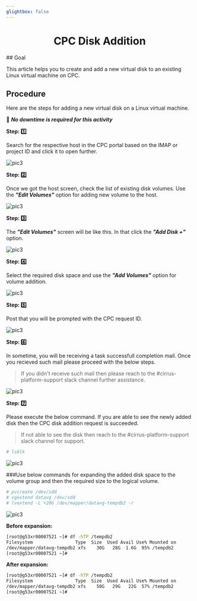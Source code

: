 ```yaml
---
glightbox: false
---
```


<h1 align="center">CPC Disk Addition</h1>  
## Goal

This article helps you to create and add a new virtual disk to an existing Linux virtual machine on CPC.

## Procedure

Here are the steps for adding a new virtual disk on a Linux virtual machine.  


📌  ***No downtime is required for this activity***


**Step: :one:**

Search for the respective host in the CPC portal based on the IMAP or project ID and click it to open further. 

![pic3](./pictures/Picture_CPC_Disk_Addition1.png)

**Step: :two:**

Once we got the host screen, check the list of existing disk volumes. Use the ***"Edit Volumes"*** option for adding new volume to the host.

![pic3](./pictures/Picture_CPC_Disk_Addition2.png)

**Step: :three:**

The ***"Edit Volumes"*** screen will be like this. In that click the ***"Add Disk +"*** option.

![pic3](./pictures/Picture_CPC_Disk_Addition3.png)

**Step: :four:**

Select the required disk space and use the ***"Add Volumes"*** option for volume addition.

![pic3](./pictures/Picture_CPC_Disk_Addition4.png)

**Step: :five:**

Post that you will be prompted with the CPC request ID.

![pic3](./pictures/Picture_CPC_Disk_Addition5.png)

**Step: :six:**

In sometime, you will be receiving a task successfull completion mail. Once you recieved such mail please proceed with the below steps.
  
  > If you didn't receive such mail then please reach to the #cirrus-platform-support slack channel further assistance.

![pic3](./pictures/Picture_CPC_Disk_Addition6.png)

**Step: :seven:**

Please execute the below command. If you are able to see the newly added disk then the CPC disk addition request is succeeded. 

 > If not able to see the disk then reach to the #cirrus-platform-support slack channel for support.

```bash
# lsblk
```
![pic3](./pictures/Picture_CPC_Disk_Addition7.png)

###Use below commands for expanding the added disk space to the volume group and then the required size to the logical volume.
```bash
# pvcreate /dev/sdd
# vgextend datavg /dev/sdd
# lvextend -L +20G /dev/mapper/datavg-tempdb2 -r
```
![pic3](./pictures/Picture_CPC_Disk_Addition8.png)

**Before expansion:**
```bash
[root@g53xr00007521 ~]# df -hTP /tempdb2
Filesystem                Type  Size  Used Avail Use% Mounted on
/dev/mapper/datavg-tempdb2 xfs    30G   28G  1.6G  95% /tempdb2
[root@g53xr00007521 ~]# 
```
**After expansion:**
```bash
[root@g53xr00007521 ~]# df -hTP /tempdb2
Filesystem                Type  Size  Used Avail Use% Mounted on
/dev/mapper/datavg-tempdb2 xfs    50G   29G   22G  57% /tempdb2
[root@g53xr00007521 ~]#
```